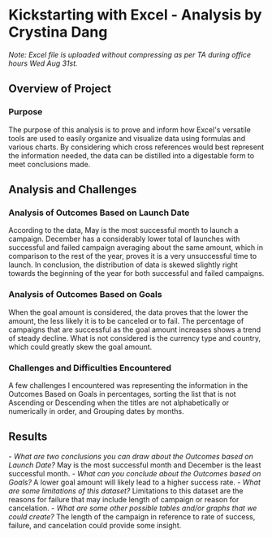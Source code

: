 # **Kickstarting with Excel - Analysis by Crystina Dang**

*Note: Excel file is uploaded without compressing as per TA during office hours Wed Aug 31st.*

## **Overview of Project**

### Purpose
  The purpose of this analysis is to prove and inform how Excel's versatile tools are used to easily organize and visualize data using formulas and various charts. By considering which cross references would best represent the information needed, the data can be distilled into a digestable form to meet conclusions made.

## Analysis and Challenges

### Analysis of Outcomes Based on Launch Date
  According to the data, May is the most successful month to launch a campaign. December has a considerably lower total of launches with successful and failed campaign averaging about the same amount, which in comparison to the rest of the year, proves it is a very unsuccessful time to launch. In conclusion, the distribution of data is skewed slightly right towards the beginning of the year for both successful and failed campaigns.

### Analysis of Outcomes Based on Goals
  When the goal amount is considered, the data proves that the lower the amount, the less likely it is to be canceled or to fail. The percentage of campaigns that are successful as the goal amount increases shows a trend of steady decline. What is not considered is the currency type and country, which could greatly skew the goal amount.

### Challenges and Difficulties Encountered
  A few challenges I encountered was representing the information in the Outcomes Based on Goals in percentages, sorting the list that is not Ascending or Descending when the titles are not alphabetically or numerically in order, and Grouping dates by months.

## Results

*- What are two conclusions you can draw about the Outcomes based on Launch Date?*
May is the most successful month and December is the least successful month.
*- What can you conclude about the Outcomes based on Goals?*
A lower goal amount will likely lead to a higher success rate.
*- What are some limitations of this dataset?*
Limitations to this dataset are the reasons for failure that may include length of campaign or reason for cancelation.
*- What are some other possible tables and/or graphs that we could create?*
The length of the campaign in reference to rate of success, failure, and cancelation could provide some insight.
